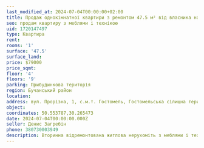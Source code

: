 ```yaml
---
last_modified_at: 2024-07-04T00:00:00+02:00
title: Продаж однокімнатної квартири з ремонтом 47.5 м² від власника на Прорізній в селищі Гостомель
seo: продам квартиру з меблями і технікою
uid: 1720147497
type: Квартира
rent:
rooms: '1'
surface: '47.5'
surface_land:
price: $79000
price_sqmt:
floor: '4'
floors: '9'
parking: Прибудинкова територія
region: Бучанський район
location:
address: вул. Прорізна, 1, с.м.т. Гостомель, Гостомельська сілищна територіальна громада
object:
coordinates: 50.553787,30.265473
date: 2024-07-04T00:00:00.000Z
seller: Денис Загребін
phone: 380730003949
description: Вторинна відремонтована житлова нерухоміть з меблями і технікою, житло придатне і готове для проживання
---
```

